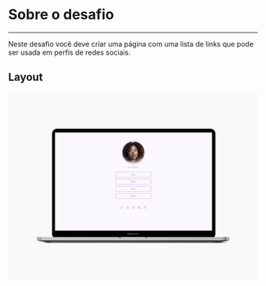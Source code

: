 # Sobre o desafio

---

Neste desafio você deve criar uma página com uma lista de links que pode ser usada em perfis de redes sociais.

## Layout

<img src="./Base_social_tree.png" >
